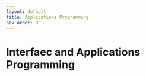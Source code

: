 ```yaml
---
layout: default
title: Applications Programming
nav_order: 8
---
```


# Interfaec and Applications Programming
